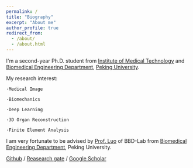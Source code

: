 ```yaml
---
permalink: /
title: "Biography"
excerpt: "About me"
author_profile: true
redirect_from: 
  - /about/
  - /about.html
---
```



I'm a second-year Ph.D. student from [Institute of Medical Technology](https://imt.bjmu.edu.cn/) and [Biomedical Engineering Department](https://bme.bjmu.edu.cn/), [Peking University](https://www.pku.edu.cn/). 

My research interest:

    ·Medical Image
    
    ·Biomechanics
    
    ·Deep Learning
    
    ·3D Organ Reconstruction
    
    ·Finite Element Analysis

I am very fortunate to be advised by [Prof. Luo](https://bme.bjmu.edu.cn/szdw/223027.htm) of BBD-Lab from [Biomedical Engineering Department](https://bme.bjmu.edu.cn/), Peking University.

 [Github](https://github.com/stranger47-MCI) / [Reasearch gate](https://www.researchgate.net/profile/Hui-Wang-541) / [Google Scholar](https://scholar.google.com/citations?user=6iSnKRkAAAAJ&hl=zh-CN)



